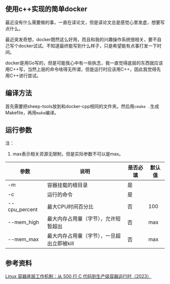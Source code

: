 ## 使用c++实现的简单docker

最近没有什么需要做的事，一直在读论文，但是读论文总是感觉心里发虚，想要写点什么。

最近突发奇想，docker既然这么好用，而且和我的兴趣操作系统很相关，要不自己写个docker试试。不知道最终能写到什么样子，只是希望能有点事打发一下时间。

docker是用Go写的，但是可能我心中有一些执念，我一直觉得底层的东西就应该用C++写，当然上层的命令啥得无所谓，但是运行时应该用C++，因此我觉得先用C++进行尝试。

## 编译方法

首先需要把sheep-tools放到和docker-cpp相同的文件夹。然后用`cmake .`生成Makefile，再用`make`编译。

## 运行参数

注：

1. max表示相关资源无限制，但是实际参数不可以是max。


|参数|说明|是否必填|默认值|
| -- | -- | -- | -- |
|-m|容器挂载的根目录|是||
|-c|运行的命令|是||
|--cpu_percent|最大CPU时间百分比|否|100|
|--mem_high|最大内存占用量（字节），允许短暂超出|否|max|
|--mem_max|最大内存占用量（字节），一旦超出立即被kill|否|max|


## 参考资料

[Linux 容器底层工作机制：从 500 行 C 代码到生产级容器运行时（2023）](https://arthurchiao.art/blog/linux-container-and-runtime-zh/)
